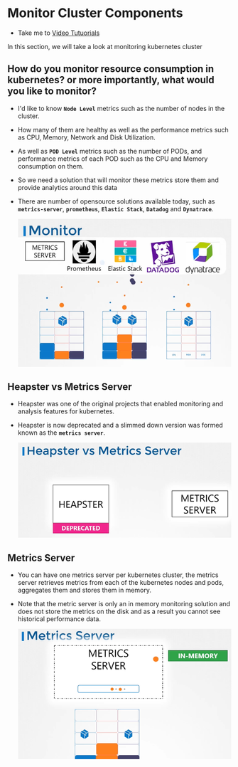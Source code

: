 # Monitor Cluster Components
  - Take me to [Video Tutuorials](https://kodekloud.com/courses/539883/lectures/9808186)
  
In this section, we will take a look at monitoring kubernetes cluster

## How do you monitor resource consumption in kubernetes? or more importantly, what would you like to monitor?
- I'd like to know **`Node Level`** metrics such as the number of nodes in the cluster.
- How many of them are healthy as well as the performance metrics such as CPU, Memory, Network and Disk Utilization.
- As well as **`POD Level`** metrics such as the number of PODs, and performance metrics of each POD such as the CPU and Memory consumption on them.
- So we need a solution that will monitor these metrics store them and provide analytics around this data
- There are number of opensource solutions available today, such as **`metrics-server`**, **`prometheus`**, **`Elastic Stack`**, **`Datadog`** and **`Dynatrace`**.

  ![mon](../../images/mon.PNG)
 
## Heapster vs Metrics Server
- Heapster was one of the original projects that enabled monitoring and analysis features for kubernetes.
- Heapster is now deprecated and a slimmed down version was formed known as the **`metrics server`**.

  ![hpms](../../images/hpms.PNG)
  
## Metrics Server
- You can have one metrics server per kubernetes cluster, the metrics server retrieves metrics from each of the kubernetes nodes and pods, aggregates them and stores them in memory.
- Note that the metric server is only an in memory monitoring solution and does not store the metrics on the disk and as a result you cannot see historical performance data.

  ![ms1](../../images/ms1.PNG)
